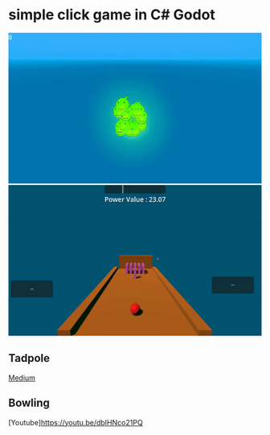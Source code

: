 # simple click game in C# Godot
<img src="https://github.com/abczezeze/ClickNaja/blob/main/ss/ClickNaja321.gif" height='300' weight ='100'>
<img src="https://github.com/abczezeze/ClickNaja/blob/main/ss/ss_GeometricBowlingGame.gif" height='300' weight ='100'>

## Tadpole
[Medium](https://medium.com/@archueyouler/%E0%B8%81%E0%B8%B2%E0%B8%A3%E0%B8%97%E0%B8%B3%E0%B9%80%E0%B8%81%E0%B8%A1%E0%B8%87%E0%B9%88%E0%B8%B2%E0%B8%A2%E0%B9%86-%E0%B9%81%E0%B8%84%E0%B9%88%E0%B8%84%E0%B8%A5%E0%B8%B4%E0%B8%81-godot4-x-c-3d-48b9810962b9)

## Bowling
[Youtube]https://youtu.be/dbIHNco21PQ
